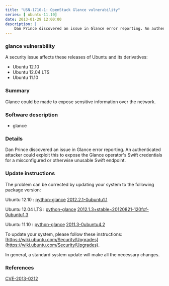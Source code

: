 ```yaml
---
title: "USN-1710-1: OpenStack Glance vulnerability"
series: [ ubuntu-11.10]
date: 2013-01-29 12:00:00
description: |
    Dan Prince discovered an issue in Glance error reporting. An authenticated attacker could exploit this to expose the Glance operator&#39;s Swift  credentials for a misconfigured or otherwise unusable Swift endpoint. 
--- 
```

 
### glance vulnerability

A security issue affects these releases of Ubuntu and its derivatives:

* Ubuntu 12.10
* Ubuntu 12.04 LTS
* Ubuntu 11.10

### Summary

Glance could be made to expose sensitive information over the network. 

### Software description

* glance 

### Details

Dan Prince discovered an issue in Glance error reporting. An authenticated attacker could exploit this to expose the Glance operator&#39;s Swift credentials for a misconfigured or otherwise unusable Swift endpoint. 

### Update instructions

The problem can be corrected by updating your system to the following package version:

Ubuntu 12.10
 : [python-glance](https://launchpad.net/ubuntu/+source/glance) <span> [2012.2.1-0ubuntu1.1](https://launchpad.net/ubuntu/+source/glance/2012.2.1-0ubuntu1.1) </span> 

Ubuntu 12.04 LTS
 : [python-glance](https://launchpad.net/ubuntu/+source/glance) <span> [2012.1.3+stable~20120821-120fcf-0ubuntu1.3](https://launchpad.net/ubuntu/+source/glance/2012.1.3+stable~20120821-120fcf-0ubuntu1.3) </span> 

Ubuntu 11.10
 : [python-glance](https://launchpad.net/ubuntu/+source/glance) <span> [2011.3-0ubuntu4.2](https://launchpad.net/ubuntu/+source/glance/2011.3-0ubuntu4.2) </span> 

To update your system, please follow these instructions: [https://wiki.ubuntu.com/Security/Upgrades](https://wiki.ubuntu.com/Security/Upgrades).

In general, a standard system update will make all the necessary changes. 

### References

 [CVE-2013-0212](http://people.ubuntu.com/~ubuntu-security/cve/CVE-2013-0212)
 
